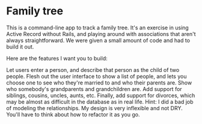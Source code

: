 # Family tree

This is a command-line app to track a family tree. It's an exercise in using Active Record without Rails, and playing around with associations that aren't always straightforward. We were given a small amount of code and had to build it out.

Here are the features I want you to build:

Let users enter a person, and describe that person as the child of two people.
Flesh out the user interface to show a list of people, and lets you choose one to see who they're married to and who their parents are.
Show who somebody's grandparents and grandchildren are.
Add support for siblings, cousins, uncles, aunts, etc.
Finally, add support for divorces, which may be almost as difficult in the database as in real life.
Hint: I did a bad job of modeling the relationships. My design is very inflexible and not DRY. You'll have to think about how to refactor it as you go.

